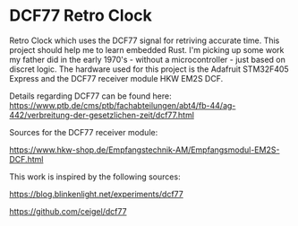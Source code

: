 # DCF77 Retro Clock
Retro Clock which uses the DCF77 signal for retriving accurate time. This project should help me to learn embedded Rust. I'm picking up some work my father 
did in the early 1970's - without a microcontroller - just based on discret logic. The hardware used for this project is the Adafruit STM32F405 Express and the DCF77
receiver module HKW EM2S DCF.

Details regarding DCF77 can be found here:
https://www.ptb.de/cms/ptb/fachabteilungen/abt4/fb-44/ag-442/verbreitung-der-gesetzlichen-zeit/dcf77.html

Sources for the DCF77 receiver module:

https://www.hkw-shop.de/Empfangstechnik-AM/Empfangsmodul-EM2S-DCF.html

This work is inspired by the following sources:

https://blog.blinkenlight.net/experiments/dcf77

https://github.com/ceigel/dcf77

